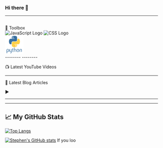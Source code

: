 ### Hi there 👋

<!--
**wearypossum4770/wearypossum4770** is a ✨ _special_ ✨ repository because its `README.md` (this file) appears on your GitHub profile.

Here are some ideas to get you started:

- 🔭 I’m currently working on ...
- 🌱 I’m currently learning ...
- 👯 I’m looking to collaborate on ...
- 🤔 I’m looking for help with ...
- 💬 Ask me about ...
- 📫 How to reach me: ...
- 😄 Pronouns: ...
- ⚡ Fun fact: ...
-->
--------
<br>
🧰 Toolbox
<br>
<img src="https://cdn.worldvectorlogo.com/logos/javascript.svg" alt="JavaScript Logo" width="50" height="50"/> <img src="https://cdn.worldvectorlogo.com/logos/css3.svg" alt="CSS Logo" width="50" height="50"/>
<br><img title="python programming language" src="https://github.com/devicons/devicon/blob/2ae2a900d2f041da66e950e4d48052658d850630/icons/python/python-original-wordmark.svg" alt="python logo" width="auto" height="60px">
<br>
--------
--------

📺 Latest YouTube Videos

<!-- YOUTUBE-VIDEOS-LIST:START -->
<!-- YOUTUBE-VIDEOS-LIST:END -->


--------

📘 Latest Blog Articles

<!-- BLOG-POST-LIST:START -->
<!-- BLOG-POST-LIST:END -->

▶ 

--------
--------

## &#x1f4c8; My GitHub Stats

[![Top Langs](https://github-readme-stats.vercel.app/api/top-langs/?username=wearypossum4770&hide=java,html,css&theme=radical)](https://github.com/anuraghazra/github-readme-stats)

[![Stephen's GitHub stats](https://github-readme-stats.vercel.app/api?username=wearypossum4770&theme=radical)](https://github.com/anuraghazra/github-readme-stats)
If you loo

